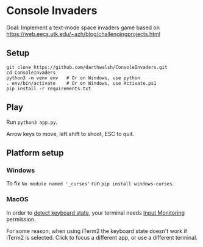 # Console Invaders

Goal: Implement a text-mode space invaders game based on https://web.eecs.utk.edu/~azh/blog/challengingprojects.html

## Setup

```shell
git clone https://github.com/darthwalsh/ConsoleInvaders.git
cd ConsoleInvaders
python3 -m venv env   # Or on Windows, use python
. env/bin/activate    # Or on Windows, use Activate.ps1
pip install -r requirements.txt
```

## Play

Run `python3 app.py`.

Arrow keys to move, left shift to shoot, ESC to quit.

## Platform setup

### Windows

To fix `No module named '_curses'` run `pip install windows-curses`.

### MacOS

In order to [detect keyboard state](https://pynput.readthedocs.io/en/latest/limitations.html), your terminal needs [Input Monitoring](https://support.apple.com/guide/mac-help/control-access-to-input-monitoring-on-mac-mchl4cedafb6/mac) permission.

For some reason, when using iTerm2 the keyboard state doesn't work if iTerm2 is selected. Click to focus a different app, or use a different terminal.
